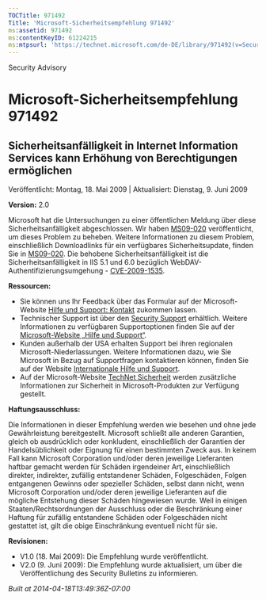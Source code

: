 ```yaml
---
TOCTitle: 971492
Title: 'Microsoft-Sicherheitsempfehlung 971492'
ms:assetid: 971492
ms:contentKeyID: 61224215
ms:mtpsurl: 'https://technet.microsoft.com/de-DE/library/971492(v=Security.10)'
---
```


Security Advisory

Microsoft-Sicherheitsempfehlung 971492
======================================

Sicherheitsanfälligkeit in Internet Information Services kann Erhöhung von Berechtigungen ermöglichen
-----------------------------------------------------------------------------------------------------

Veröffentlicht: Montag, 18. Mai 2009 | Aktualisiert: Dienstag, 9. Juni 2009

**Version:** 2.0

Microsoft hat die Untersuchungen zu einer öffentlichen Meldung über diese Sicherheitsanfälligkeit abgeschlossen. Wir haben [MS09-020](http://go.microsoft.com/fwlink/?linkid=150568) veröffentlicht, um dieses Problem zu beheben. Weitere Informationen zu diesem Problem, einschließlich Downloadlinks für ein verfügbares Sicherheitsupdate, finden Sie in [MS09-020](http://go.microsoft.com/fwlink/?linkid=150568). Die behobene Sicherheitsanfälligkeit ist die Sicherheitsanfälligkeit in IIS 5.1 und 6.0 bezüglich WebDAV-Authentifizierungsumgehung - [CVE-2009-1535](http://www.cve.mitre.org/cgi-bin/cvename.cgi?name=cve-2009-1535).

**Ressourcen:**

-   Sie können uns Ihr Feedback über das Formular auf der Microsoft-Website [Hilfe und Support: Kontakt](https://support.microsoft.com/common/survey.aspx?scid=sw;en;1257&amp;showpage=1&amp;ws=technet&amp;sd=tech) zukommen lassen.
-   Technischer Support ist über den [Security Support](http://go.microsoft.com/fwlink/?linkid=21131) erhältlich. Weitere Informationen zu verfügbaren Supportoptionen finden Sie auf der [Microsoft-Website „Hilfe und Support“](http://support.microsoft.com/).
-   Kunden außerhalb der USA erhalten Support bei ihren regionalen Microsoft-Niederlassungen. Weitere Informationen dazu, wie Sie Microsoft in Bezug auf Supportfragen kontaktieren können, finden Sie auf der Website [Internationale Hilfe und Support](http://go.microsoft.com/fwlink/?linkid=21155).
-   Auf der Microsoft-Website [TechNet Sicherheit](http://technet.microsoft.com/de-de/security/) werden zusätzliche Informationen zur Sicherheit in Microsoft-Produkten zur Verfügung gestellt.

**Haftungsausschluss:**

Die Informationen in dieser Empfehlung werden wie besehen und ohne jede Gewährleistung bereitgestellt. Microsoft schließt alle anderen Garantien, gleich ob ausdrücklich oder konkludent, einschließlich der Garantien der Handelsüblichkeit oder Eignung für einen bestimmten Zweck aus. In keinem Fall kann Microsoft Corporation und/oder deren jeweilige Lieferanten haftbar gemacht werden für Schäden irgendeiner Art, einschließlich direkter, indirekter, zufällig entstandener Schäden, Folgeschäden, Folgen entgangenen Gewinns oder spezieller Schäden, selbst dann nicht, wenn Microsoft Corporation und/oder deren jeweilige Lieferanten auf die mögliche Entstehung dieser Schäden hingewiesen wurde. Weil in einigen Staaten/Rechtsordnungen der Ausschluss oder die Beschränkung einer Haftung für zufällig entstandene Schäden oder Folgeschäden nicht gestattet ist, gilt die obige Einschränkung eventuell nicht für sie.

**Revisionen:**

-   V1.0 (18. Mai 2009): Die Empfehlung wurde veröffentlicht.
-   V2.0 (9. Juni 2009): Die Empfehlung wurde aktualisiert, um über die Veröffentlichung des Security Bulletins zu informieren.

*Built at 2014-04-18T13:49:36Z-07:00*
